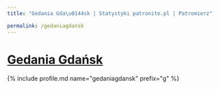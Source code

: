```yaml
---
title: "Gedania Gda\u0144sk | Statystyki patronite.pl | Patromierz"

permalink: /gedaniagdansk
---
```


# [Gedania Gdańsk](https://patronite.pl/gedaniagdansk)

{% include profile.md name="gedaniagdansk" prefix="g" %}
